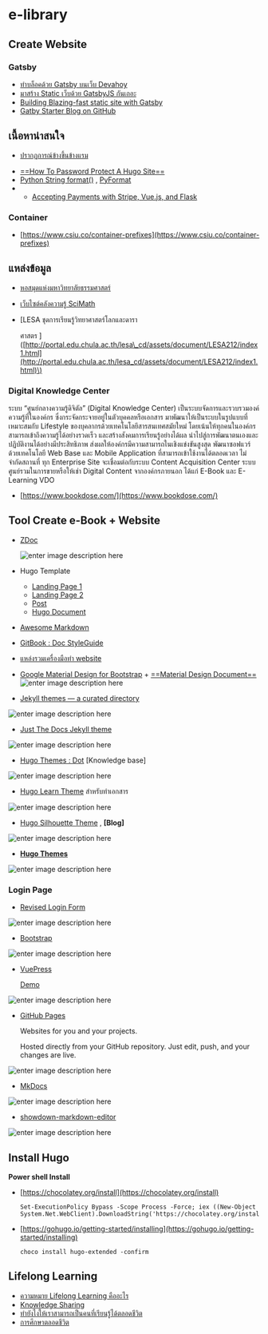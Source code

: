 # e-library

## Create Website

### Gatsby

* [ทำบล็อคด้วย Gatsby บนเว็บ Devahoy](https://devahoy.com/blog/2019/07/how-devahoy-create-blog-with-gatsby/)
* [มาสร้าง Static เว็บด้วย GatsbyJS กันเถอะ](https://medium.com/@phayao/%E0%B8%A1%E0%B8%B2%E0%B8%AA%E0%B8%A3%E0%B9%89%E0%B8%B2%E0%B8%87-static-%E0%B9%80%E0%B8%A7%E0%B9%87%E0%B8%9A%E0%B8%94%E0%B9%89%E0%B8%A7%E0%B8%A2-gatsbyjs-%E0%B8%81%E0%B8%B1%E0%B8%99%E0%B9%80%E0%B8%96%E0%B8%AD%E0%B8%B0-a6ba65968d03)
* [Building Blazing-fast static site with Gatsby](https://arnondora.in.th/gatsby-js-tutorial-1)
* [Gatby Starter Blog on GitHub](https://github.com/gatsbyjs/gatsby-starter-blog)

## เนื้อหาน่าสนใจ

- [ปรากฏการณ์ข้างขึ้นข้างแรม](https://www.scimath.org/desktop-application/item/8453-2018-06-26-08-33-23)
* [==How To Password Protect A Hugo Site==](https://www.aerobatic.com/blog/password-protect-a-hugo-site/)
* [Python String format\(\)](https://www.programiz.com/python-programming/methods/string/format) , [PyFormat](https://pyformat.info/)
* * [Accepting Payments with Stripe, Vue.js, and Flask](https://testdriven.io/blog/accepting-payments-with-stripe-vuejs-and-flask/)

### Container
- [https://www.csiu.co/container-prefixes](https://www.csiu.co/container-prefixes)

## แหล่งข้อมูล

* [หอสมุดแห่งมหาวิทยาลัยธรรมศาสตร์](https://library.tu.ac.th/)
* [เว็บไซต์คลังความรู้ SciMath](http://uatscimath.ipst.ac.th)
* \[LESA  ชุดการเรียนรู้วิทยาศาสตร์โลกและดารา

  ศาสตร \]\([http://portal.edu.chula.ac.th/lesa\_cd/assets/document/LESA212/index1.html](http://portal.edu.chula.ac.th/lesa_cd/assets/document/LESA212/index1.html)\)

### Digital Knowledge Center

ระบบ “ศูนย์กลางความรู้ดิจิตัล” \(Digital Knowledge Center\) เป็นระบบจัดการและรวบรวมองค์ความรู้ที่ในองค์กร ซึ่งกระจัดกระจายอยู่ในตัวบุคคลหรือเอกสาร มาพัฒนาให้เป็นระบบในรูปแบบที่เหมาะสมกับ Lifestyle ของบุคลากรด้วยเทคโนโลยีสารสนเทศสมัยใหม่ โดยเน้นให้ทุกคนในองค์กรสามารถเข้าถึงความรู้ได้อย่างรวดเร็ว และสร้างสังคมการเรียนรู้อย่างได้ผล นำไปสู่การพัฒนาตนเองและปฏิบัติงานได้อย่างมีประสิทธิภาพ ส่งผลให้องค์กรมีความสามารถในเชิงแข่งขันสูงสุด พัฒนาซอฟแวร์ด้วยเทคโนโลยี Web Base และ Mobile Application ที่สามารถเข้าใช้งานได้ตลอดเวลา ไม่จำกัดสถานที่ ทุก Enterprise Site จะเชื่อมต่อกับระบบ Content Acquisition Center ระบบศูนย์รวมในการขายหรือให้เช่า Digital Content จากองค์กรภายนอก ได้แก่ E-Book และ E-Learning VDO

* [https://www.bookdose.com/](https://www.bookdose.com/)

## Tool Create e-Book + Website

* [ZDoc](https://github.com/zzossig/hugo-theme-zdoc)

  ![enter image description here](https://d33wubrfki0l68.cloudfront.net/bd818789dcff4ac3f724a5454bd1f59f50da14da/baa1b/hugo-theme-zdoc/screenshot-hugo-theme-zdoc_hua2ecfcdd8b19cf0be65560dd5c76ca72_276518_750x500_fill_catmullrom_top_2.png)

* Hugo Template
  * [Landing Page 1](https://themes.gohugo.io/theme/meghna-hugo/#services)
  * [Landing Page 2](https://themes.gohugo.io//theme/airspace-hugo/)
  * [Post](https://themes.gohugo.io//theme/hugo-refresh)
  * [Hugo Document](https://themes.gohugo.io/tags/documentation/)
* [Awesome Markdown](e-library.md)
* [GitBook : Doc StyleGuide](http://styleguide.gitbook.com)
* [แหล่งรวมเครื่องมือทำ website](https://freebiesbug.com/code-stuff/miscellanea-code-stuff/page/8/)
* [Google Material Design for Bootstrap](https://freebiesbug.com/code-stuff/google-material-design-bootstrap/) + [==Material Design Document==](https://fezvrasta.github.io/bootstrap-material-design/docs/4.0/material-design/buttons/) ![enter image description here](https://cdn.freebiesbug.com/wp-content/uploads/2014/09/google-material-design-bootstrap-580x399.jpg)
* [Jekyll themes — a curated directory](https://jekyllthemes.io/theme/documentation)

![enter image description here](https://d1qmdf3vop2l07.cloudfront.net/enigmatic-tuba.cloudvent.net/compressed/_min_/8447064ee8ae766f6aae6063cb3b6d9b.webp)

* [Just The Docs Jekyll theme](https://jekyllthemes.io/theme/just-the-docs)

![enter image description here](https://d1qmdf3vop2l07.cloudfront.net/enigmatic-tuba.cloudvent.net/compressed/_min_/e602c2712738f8c03362846ee40d824b.webp)

* [Hugo Themes : Dot](https://themes.gohugo.io/dot-hugo-documentation-theme/#demo) \[Knowledge base\]

![enter image description here](https://d33wubrfki0l68.cloudfront.net/c71982eb97b78604d7d15aa08867e3487bcd547c/709c4/dot-hugo-documentation-theme/screenshot-dot-hugo-documentation-theme_hud0d2b9324f6d220f49c567f7019c2d97_530380_750x500_fill_catmullrom_top_2.png)

* [Hugo Learn Theme](https://themes.gohugo.io/hugo-theme-learn/) สำหรับทำเอกสาร

![enter image description here](https://d33wubrfki0l68.cloudfront.net/c588abe3dad8ada4945357cad35f455ff3c99e26/8259c/hugo-theme-learn/screenshot-hugo-theme-learn_hufe2da8fc83ad30ec674fecf911d5e6d9_284162_750x500_fill_catmullrom_top_2.png)

* [Hugo Silhouette Theme](https://themes.gohugo.io/silhouette-hugo/) , **\[Blog\]**

![enter image description here](https://d33wubrfki0l68.cloudfront.net/d457e9293737c21cc9561b23fb02b54b4419139c/5a289/silhouette-hugo/screenshot-silhouette-hugo_hu0447c9c0213fe82a175ea3eaa6458448_250367_750x500_fill_catmullrom_top_2.png)

* [**Hugo Themes**](https://themes.gohugo.io/)

![enter image description here](https://raw.githubusercontent.com/syui/hugo-theme-air/master/images/screen.gif)

### Login Page

* [Revised Login Form](https://codepen.io/daljeet/full/bFpgB/)

![enter image description here](https://cssauthor.com/wp-content/uploads/2017/03/Revised-Login-Form.jpg)

* [Bootstrap](https://getbootstrap.com/docs/4.3/getting-started/introduction/)

![enter image description here](https://getbootstrap.com/docs/4.3/assets/img/examples/floating-labels.png)

* [VuePress](https://v1.vuepress.vuejs.org/guide/#how-it-works) 

  [Demo](https://pages.gitlab.io/vuepress/)

![enter image description here](https://vuepress.vuejs.org/hero.png)

* [GitHub Pages](https://pages.github.com/)

  Websites for you and your projects.

  Hosted directly from your GitHub repository. Just edit, push, and your changes are live.

![enter image description here](https://pages.github.com/images/slideshow/microsoft.png)

* [MkDocs](https://github.com/mkdocs/mkdocs)

![enter image description here](https://camo.githubusercontent.com/8a1ba8773bd587ba988b42f1098cca1296ca2191/68747470733a2f2f737175696466756e6b2e6769746875622e696f2f6d6b646f63732d6d6174657269616c2f6173736574732f696d616765732f6d6174657269616c2e706e67)

* [showdown-markdown-editor](https://github.com/jhuix/showdown-markdown-editor)

![enter image description here](https://raw.githubusercontent.com/jhuix/showdown-markdown-editor/master/docs/screenshot/preview-intro.png)

## Install Hugo

**Power shell Install**

* [https://chocolatey.org/install](https://chocolatey.org/install)

  ```text
  Set-ExecutionPolicy Bypass -Scope Process -Force; iex ((New-Object System.Net.WebClient).DownloadString('https://chocolatey.org/install.ps1'))
  ```

* [https://gohugo.io/getting-started/installing](https://gohugo.io/getting-started/installing)

  ```text
  choco install hugo-extended -confirm
  ```

## Lifelong Learning

* [ความหมาย Lifelong Learning คืออะไร](https://www.yournextu.com/the-meaning-of-lifelong-learning/?gclid=Cj0KCQiAoIPvBRDgARIsAHsCw096G-dy8ZWvLuohpj6sAlGR-YPPbb4tRzyaNWIOcGZ8OPAn81dw8lUaAkvQEALw_wcB)
* [Knowledge Sharing](http://www.thailibrary.in.th/)
* [ทำยังไงให้เราสามารถเป็นคนที่เรียนรู้ได้ตลอดชีวิต](https://missiontothemoon.co/how-we-can-become-lifelong-learning/)
* [การศึกษาตลอดชีวิต](http://mediathailand.blogspot.com/2012/05/blog-post_5750.html)

<!--stackedit_data:
eyJoaXN0b3J5IjpbLTE2ODY5OTQzNDYsLTEzNDc3NTgyMThdfQ
==
-->